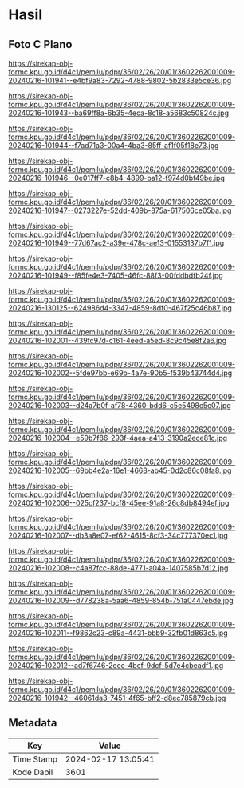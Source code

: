 # Hasil

## Foto C Plano

https://sirekap-obj-formc.kpu.go.id/d4c1/pemilu/pdpr/36/02/26/20/01/3602262001009-20240216-101941--e4bf9a83-7292-4788-9802-5b2833e5ce36.jpg

https://sirekap-obj-formc.kpu.go.id/d4c1/pemilu/pdpr/36/02/26/20/01/3602262001009-20240216-101943--ba69ff8a-6b35-4eca-8c18-a5683c50824c.jpg

https://sirekap-obj-formc.kpu.go.id/d4c1/pemilu/pdpr/36/02/26/20/01/3602262001009-20240216-101944--f7ad71a3-00a4-4ba3-85ff-af1f05f18e73.jpg

https://sirekap-obj-formc.kpu.go.id/d4c1/pemilu/pdpr/36/02/26/20/01/3602262001009-20240216-101946--0e017ff7-c8b4-4899-ba12-f974d0bf49be.jpg

https://sirekap-obj-formc.kpu.go.id/d4c1/pemilu/pdpr/36/02/26/20/01/3602262001009-20240216-101947--0273227e-52dd-409b-875a-617506ce05ba.jpg

https://sirekap-obj-formc.kpu.go.id/d4c1/pemilu/pdpr/36/02/26/20/01/3602262001009-20240216-101949--77d67ac2-a39e-478c-ae13-01553137b7f1.jpg

https://sirekap-obj-formc.kpu.go.id/d4c1/pemilu/pdpr/36/02/26/20/01/3602262001009-20240216-101949--f85fe4e3-7405-46fc-88f3-00fddbdfb24f.jpg

https://sirekap-obj-formc.kpu.go.id/d4c1/pemilu/pdpr/36/02/26/20/01/3602262001009-20240216-130125--624986d4-3347-4859-8df0-467f25c46b87.jpg

https://sirekap-obj-formc.kpu.go.id/d4c1/pemilu/pdpr/36/02/26/20/01/3602262001009-20240216-102001--439fc97d-c161-4eed-a5ed-8c9c45e8f2a6.jpg

https://sirekap-obj-formc.kpu.go.id/d4c1/pemilu/pdpr/36/02/26/20/01/3602262001009-20240216-102002--5fde97bb-e69b-4a7e-90b5-f539b43744d4.jpg

https://sirekap-obj-formc.kpu.go.id/d4c1/pemilu/pdpr/36/02/26/20/01/3602262001009-20240216-102003--d24a7b0f-af78-4360-bdd6-c5e5498c5c07.jpg

https://sirekap-obj-formc.kpu.go.id/d4c1/pemilu/pdpr/36/02/26/20/01/3602262001009-20240216-102004--e59b7f86-293f-4aea-a413-3190a2ece81c.jpg

https://sirekap-obj-formc.kpu.go.id/d4c1/pemilu/pdpr/36/02/26/20/01/3602262001009-20240216-102005--69bb4e2a-16e1-4668-ab45-0d2c86c08fa8.jpg

https://sirekap-obj-formc.kpu.go.id/d4c1/pemilu/pdpr/36/02/26/20/01/3602262001009-20240216-102006--025cf237-bcf8-45ee-91a8-26c8db8494ef.jpg

https://sirekap-obj-formc.kpu.go.id/d4c1/pemilu/pdpr/36/02/26/20/01/3602262001009-20240216-102007--db3a8e07-ef62-4615-8cf3-34c777370ec1.jpg

https://sirekap-obj-formc.kpu.go.id/d4c1/pemilu/pdpr/36/02/26/20/01/3602262001009-20240216-102008--c4a87fcc-88de-4771-a04a-1407585b7d12.jpg

https://sirekap-obj-formc.kpu.go.id/d4c1/pemilu/pdpr/36/02/26/20/01/3602262001009-20240216-102009--d778238a-5aa6-4859-854b-751a0447ebde.jpg

https://sirekap-obj-formc.kpu.go.id/d4c1/pemilu/pdpr/36/02/26/20/01/3602262001009-20240216-102011--f9862c23-c89a-4431-bbb9-32fb01d863c5.jpg

https://sirekap-obj-formc.kpu.go.id/d4c1/pemilu/pdpr/36/02/26/20/01/3602262001009-20240216-102012--ad7f6746-2ecc-4bcf-9dcf-5d7e4cbeadf1.jpg

https://sirekap-obj-formc.kpu.go.id/d4c1/pemilu/pdpr/36/02/26/20/01/3602262001009-20240216-101942--46061da3-7451-4f65-bff2-d8ec785879cb.jpg


## Metadata

| Key        | Value               |
| ---------- | ------------------- |
| Time Stamp | 2024-02-17 13:05:41 |
| Kode Dapil | 3601                |




